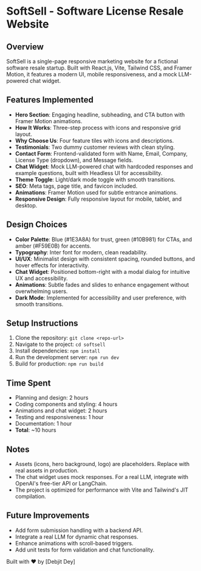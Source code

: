 # SoftSell - Software License Resale Website

## Overview
SoftSell is a single-page responsive marketing website for a fictional software resale startup. Built with React.js, Vite, Tailwind CSS, and Framer Motion, it features a modern UI, mobile responsiveness, and a mock LLM-powered chat widget.

## Features Implemented
- **Hero Section**: Engaging headline, subheading, and CTA button with Framer Motion animations.
- **How It Works**: Three-step process with icons and responsive grid layout.
- **Why Choose Us**: Four feature tiles with icons and descriptions.
- **Testimonials**: Two dummy customer reviews with clean styling.
- **Contact Form**: Frontend-validated form with Name, Email, Company, License Type (dropdown), and Message fields.
- **Chat Widget**: Mock LLM-powered chat with hardcoded responses and example questions, built with Headless UI for accessibility.
- **Theme Toggle**: Light/dark mode toggle with smooth transitions.
- **SEO**: Meta tags, page title, and favicon included.
- **Animations**: Framer Motion used for subtle entrance animations.
- **Responsive Design**: Fully responsive layout for mobile, tablet, and desktop.

## Design Choices
- **Color Palette**: Blue (#1E3A8A) for trust, green (#10B981) for CTAs, and amber (#F59E0B) for accents.
- **Typography**: Inter font for modern, clean readability.
- **UI/UX**: Minimalist design with consistent spacing, rounded buttons, and hover effects for interactivity.
- **Chat Widget**: Positioned bottom-right with a modal dialog for intuitive UX and accessibility.
- **Animations**: Subtle fades and slides to enhance engagement without overwhelming users.
- **Dark Mode**: Implemented for accessibility and user preference, with smooth transitions.

## Setup Instructions
1. Clone the repository: `git clone <repo-url>`
2. Navigate to the project: `cd softsell`
3. Install dependencies: `npm install`
4. Run the development server: `npm run dev`
5. Build for production: `npm run build`

## Time Spent
- Planning and design: 2 hours
- Coding components and styling: 4 hours
- Animations and chat widget: 2 hours
- Testing and responsiveness: 1 hour
- Documentation: 1 hour
- **Total**: ~10 hours

## Notes
- Assets (icons, hero background, logo) are placeholders. Replace with real assets in production.
- The chat widget uses mock responses. For a real LLM, integrate with OpenAI's free-tier API or LangChain.
- The project is optimized for performance with Vite and Tailwind's JIT compilation.

## Future Improvements
- Add form submission handling with a backend API.
- Integrate a real LLM for dynamic chat responses.
- Enhance animations with scroll-based triggers.
- Add unit tests for form validation and chat functionality.

Built with ❤️ by [Debjit Dey]
